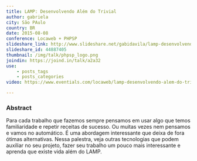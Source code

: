 ```yaml
---
title: LAMP: Desenvolvendo Além do Trivial
author: gabriela
city: São PAulo
country: BR
date: 2015-08-08
conference: Locaweb + PHPSP
slideshare_link: http://www.slideshare.net/gabidavila/lamp-desenvolvendo-alm-do-trivial
slideshare_id: 44887405
thumbnail: /img/talk/phpsp_logo.png
joindin: https://joind.in/talk/a2a32
use:
    - posts_tags
    - posts_categories
video: https://www.eventials.com/locaweb/lamp-desenvolvendo-alem-do-trivial-com-gabriela-davila/

---
```


<h3>Abstract</h3>
Para cada trabalho que fazemos sempre pensamos em usar algo que temos familiaridade e repetir receitas de sucesso. Ou muitas vezes nem pensamos e vamos no automático. É uma abordagem interessante que deixa de fora ótimas alternativas. Nessa palestra, veja outras tecnologias que podem auxiliar no seu projeto, fazer seu trabalho um pouco mais interessante e aprenda que existe vida além do LAMP.
